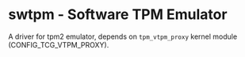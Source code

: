 # swtpm - Software TPM Emulator

A driver for tpm2 emulator, depends on `tpm_vtpm_proxy` kernel module (CONFIG_TCG_VTPM_PROXY).